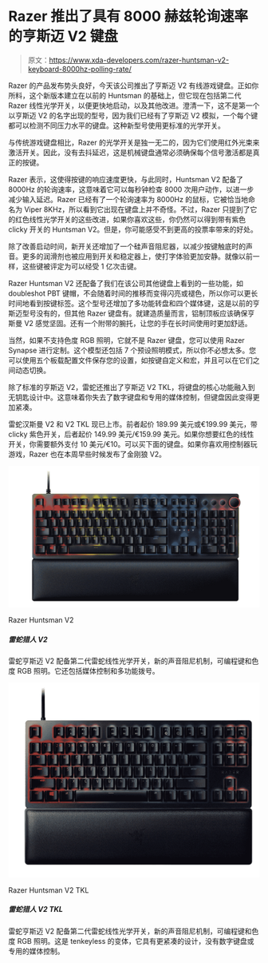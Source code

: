 # Razer 推出了具有 8000 赫兹轮询速率的亨斯迈 V2 键盘

> 原文：<https://www.xda-developers.com/razer-huntsman-v2-keyboard-8000hz-polling-rate/>

Razer 的产品发布势头良好，今天该公司推出了亨斯迈 V2 有线游戏键盘。正如你所料，这个新版本建立在以前的 Huntsman 的基础上，但它现在包括第二代 Razer 线性光学开关，以便更快地启动，以及其他改进。澄清一下，这不是第一个以亨斯迈 V2 的名字出现的型号，因为我们已经有了亨斯迈 V2 模拟，一个每个键都可以检测不同压力水平的键盘。这种新型号使用更标准的光学开关。

与传统游戏键盘相比，Razer 的光学开关是独一无二的，因为它们使用红外光束来激活开关。因此，没有去抖延迟，这是机械键盘通常必须确保每个信号激活都是真正的按键。

Razer 表示，这使得按键的响应速度更快，与此同时，Huntsman V2 配备了 8000Hz 的轮询速率，这意味着它可以每秒钟检查 8000 次用户动作，以进一步减少输入延迟。Razer 已经有了一个轮询速率为 8000Hz 的鼠标，它被恰当地命名为 Viper 8KHz，所以看到它出现在键盘上并不奇怪。不过，Razer 只提到了它的红色线性光学开关的这些改进，如果你喜欢这些，你仍然可以得到带有紫色 clicky 开关的 Huntsman V2。但是，你可能感受不到更高的投票率带来的好处。

除了改善启动时间，新开关还增加了一个硅声音阻尼器，以减少按键触底时的声音。更多的润滑剂也被应用到开关和稳定器上，使打字体验更加安静。就像以前一样，这些键被评定为可以经受 1 亿次击键。

Razer Huntsman V2 还配备了我们在该公司其他键盘上看到的一些功能，如 doubleshot PBT 键帽，不会随着时间的推移而变得闪亮或褪色，所以你可以更长时间地看到按键标签。这个型号还增加了多功能转盘和四个媒体键，这是以前的亨斯迈型号没有的，但其他 Razer 键盘有。就建造质量而言，铝制顶板应该确保亨斯曼 V2 感觉坚固。还有一个附带的腕托，让您的手在长时间使用时更加舒适。

当然，如果不支持色度 RGB 照明，它就不是 Razer 键盘，您可以使用 Razer Synapse 进行定制。这个模型还包括 7 个预设照明模式，所以你不必想太多。您可以使用五个板载配置文件保存您的设置，如按键自定义和宏，并且可以在它们之间动态切换。

除了标准的亨斯迈 V2，雷蛇还推出了亨斯迈 V2 TKL，将键盘的核心功能融入到无钥匙设计中。这意味着你失去了数字键盘和专用的媒体控制，但键盘因此变得更加紧凑。

雷蛇汉斯曼 V2 和 V2 TKL 现已上市。前者起价 189.99 美元或€199.99 美元，带 clicky 紫色开关，后者起价 149.99 美元/€159.99 美元。如果你想要红色的线性开关，你需要额外支付 10 美元/€10。可以买下面的键盘。如果你喜欢用控制器玩游戏，Razer 也在本周早些时候发布了金刚狼 V2。

 <picture>![The Razer Huntsman V2 features 2nd-generation Razer linear optical switches, new sound dampening mechanisms, programmable keys and Chroma RGB lighting. it also includes media controls and a multi-function dial.](img/2d43edd8b03e7fca1c0c25d135248b70.png)</picture> 

Razer Huntsman V2

##### 雷蛇猎人 V2

雷蛇亨斯迈 V2 配备第二代雷蛇线性光学开关，新的声音阻尼机制，可编程键和色度 RGB 照明。它还包括媒体控制和多功能拨号。

 <picture>![The Razer Huntsman V2 features 2nd-generation Razer linear optical switches, new sound dampening mechanisms, programmable keys and Chroma RGB lighting. This is the tenkeyless variant, which has a more compact design without a number pad or dedicated media controls.](img/d3294344a2c00ee9ecb1d7b02c0a5621.png)</picture> 

Razer Huntsman V2 TKL

##### 雷蛇猎人 V2 TKL

雷蛇亨斯迈 V2 配备第二代雷蛇线性光学开关，新的声音阻尼机制，可编程键和色度 RGB 照明。这是 tenkeyless 的变体，它具有更紧凑的设计，没有数字键盘或专用的媒体控制。